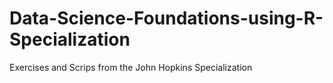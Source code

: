 # Data-Science-Foundations-using-R-Specialization
Exercises and Scrips from the John Hopkins Specialization
